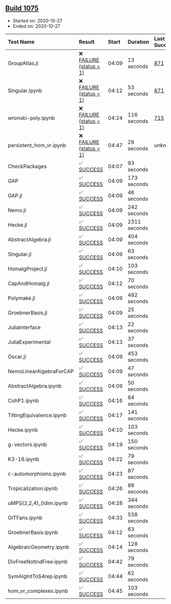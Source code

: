 ## [Build 1075](https://oscarci.mathematik.uni-kl.de/job/oscar-stable/1075/)

* Started on: 2020-10-27
* Ended on: 2020-10-27

| Test Name    | Result | Start | Duration | Last Success | First Failure |
|:-------------|:-------|:------|:---------|:-------------|:--------------|
| GroupAtlas.jl | ❌ [FAILURE (status = 1)](https://oscarci.mathematik.uni-kl.de/job/oscar-stable/1075/artifact/logs/build-1075/GroupAtlas.jl.log) | 04:09 | 13 seconds | [871](https://oscarci.mathematik.uni-kl.de/job/oscar-stable/871/) | [872](https://oscarci.mathematik.uni-kl.de/job/oscar-stable/872/) |
| Singular.ipynb | ❌ [FAILURE (status = 1)](https://oscarci.mathematik.uni-kl.de/job/oscar-stable/1075/artifact/logs/build-1075/Singular.ipynb.log) | 04:12 | 53 seconds | [871](https://oscarci.mathematik.uni-kl.de/job/oscar-stable/871/) | [872](https://oscarci.mathematik.uni-kl.de/job/oscar-stable/872/) |
| wronski-poly.ipynb | ❌ [FAILURE (status = 1)](https://oscarci.mathematik.uni-kl.de/job/oscar-stable/1075/artifact/logs/build-1075/wronski-poly.ipynb.log) | 04:24 | 116 seconds | [715](https://oscarci.mathematik.uni-kl.de/job/oscar-stable/715/) | [716](https://oscarci.mathematik.uni-kl.de/job/oscar-stable/716/) |
| persistent_hom_vr.ipynb | ❌ [FAILURE (status = 1)](https://oscarci.mathematik.uni-kl.de/job/oscar-stable/1075/artifact/logs/build-1075/persistent_hom_vr.ipynb.log) | 04:47 | 29 seconds | unknown | unknown |
| CheckPackages | ✅ [SUCCESS](https://oscarci.mathematik.uni-kl.de/job/oscar-stable/1075/artifact/logs/build-1075/CheckPackages.log) | 04:07 | 93 seconds |  |  |
| GAP | ✅ [SUCCESS](https://oscarci.mathematik.uni-kl.de/job/oscar-stable/1075/artifact/logs/build-1075/GAP.log) | 04:09 | 173 seconds |  |  |
| GAP.jl | ✅ [SUCCESS](https://oscarci.mathematik.uni-kl.de/job/oscar-stable/1075/artifact/logs/build-1075/GAP.jl.log) | 04:09 | 46 seconds |  |  |
| Nemo.jl | ✅ [SUCCESS](https://oscarci.mathematik.uni-kl.de/job/oscar-stable/1075/artifact/logs/build-1075/Nemo.jl.log) | 04:09 | 242 seconds |  |  |
| Hecke.jl | ✅ [SUCCESS](https://oscarci.mathematik.uni-kl.de/job/oscar-stable/1075/artifact/logs/build-1075/Hecke.jl.log) | 04:09 | 2311 seconds |  |  |
| AbstractAlgebra.jl | ✅ [SUCCESS](https://oscarci.mathematik.uni-kl.de/job/oscar-stable/1075/artifact/logs/build-1075/AbstractAlgebra.jl.log) | 04:09 | 404 seconds |  |  |
| Singular.jl | ✅ [SUCCESS](https://oscarci.mathematik.uni-kl.de/job/oscar-stable/1075/artifact/logs/build-1075/Singular.jl.log) | 04:09 | 63 seconds |  |  |
| HomalgProject.jl | ✅ [SUCCESS](https://oscarci.mathematik.uni-kl.de/job/oscar-stable/1075/artifact/logs/build-1075/HomalgProject.jl.log) | 04:10 | 103 seconds |  |  |
| CapAndHomalg.jl | ✅ [SUCCESS](https://oscarci.mathematik.uni-kl.de/job/oscar-stable/1075/artifact/logs/build-1075/CapAndHomalg.jl.log) | 04:12 | 70 seconds |  |  |
| Polymake.jl | ✅ [SUCCESS](https://oscarci.mathematik.uni-kl.de/job/oscar-stable/1075/artifact/logs/build-1075/Polymake.jl.log) | 04:09 | 482 seconds |  |  |
| GroebnerBasis.jl | ✅ [SUCCESS](https://oscarci.mathematik.uni-kl.de/job/oscar-stable/1075/artifact/logs/build-1075/GroebnerBasis.jl.log) | 04:09 | 25 seconds |  |  |
| JuliaInterface | ✅ [SUCCESS](https://oscarci.mathematik.uni-kl.de/job/oscar-stable/1075/artifact/logs/build-1075/JuliaInterface.log) | 04:13 | 22 seconds |  |  |
| JuliaExperimental | ✅ [SUCCESS](https://oscarci.mathematik.uni-kl.de/job/oscar-stable/1075/artifact/logs/build-1075/JuliaExperimental.log) | 04:13 | 37 seconds |  |  |
| Oscar.jl | ✅ [SUCCESS](https://oscarci.mathematik.uni-kl.de/job/oscar-stable/1075/artifact/logs/build-1075/Oscar.jl.log) | 04:09 | 453 seconds |  |  |
| NemoLinearAlgebraForCAP | ✅ [SUCCESS](https://oscarci.mathematik.uni-kl.de/job/oscar-stable/1075/artifact/logs/build-1075/NemoLinearAlgebraForCAP.log) | 04:09 | 47 seconds |  |  |
| AbstractAlgebra.ipynb | ✅ [SUCCESS](https://oscarci.mathematik.uni-kl.de/job/oscar-stable/1075/artifact/logs/build-1075/AbstractAlgebra.ipynb.log) | 04:09 | 50 seconds |  |  |
| CohP1.ipynb | ✅ [SUCCESS](https://oscarci.mathematik.uni-kl.de/job/oscar-stable/1075/artifact/logs/build-1075/CohP1.ipynb.log) | 04:16 | 64 seconds |  |  |
| TiltingEquivalence.ipynb | ✅ [SUCCESS](https://oscarci.mathematik.uni-kl.de/job/oscar-stable/1075/artifact/logs/build-1075/TiltingEquivalence.ipynb.log) | 04:17 | 141 seconds |  |  |
| Hecke.ipynb | ✅ [SUCCESS](https://oscarci.mathematik.uni-kl.de/job/oscar-stable/1075/artifact/logs/build-1075/Hecke.ipynb.log) | 04:10 | 103 seconds |  |  |
| g-vectors.ipynb | ✅ [SUCCESS](https://oscarci.mathematik.uni-kl.de/job/oscar-stable/1075/artifact/logs/build-1075/g-vectors.ipynb.log) | 04:19 | 150 seconds |  |  |
| K3-16.ipynb | ✅ [SUCCESS](https://oscarci.mathematik.uni-kl.de/job/oscar-stable/1075/artifact/logs/build-1075/K3-16.ipynb.log) | 04:22 | 79 seconds |  |  |
| c-automorphisms.ipynb | ✅ [SUCCESS](https://oscarci.mathematik.uni-kl.de/job/oscar-stable/1075/artifact/logs/build-1075/c-automorphisms.ipynb.log) | 04:23 | 87 seconds |  |  |
| Tropicalization.ipynb | ✅ [SUCCESS](https://oscarci.mathematik.uni-kl.de/job/oscar-stable/1075/artifact/logs/build-1075/Tropicalization.ipynb.log) | 04:26 | 88 seconds |  |  |
| uMPS(2,2,4)_0dim.ipynb | ✅ [SUCCESS](https://oscarci.mathematik.uni-kl.de/job/oscar-stable/1075/artifact/logs/build-1075/uMPS-2-2-4-_0dim.ipynb.log) | 04:28 | 344 seconds |  |  |
| GITFans.ipynb | ✅ [SUCCESS](https://oscarci.mathematik.uni-kl.de/job/oscar-stable/1075/artifact/logs/build-1075/GITFans.ipynb.log) | 04:33 | 538 seconds |  |  |
| GroebnerBasis.ipynb | ✅ [SUCCESS](https://oscarci.mathematik.uni-kl.de/job/oscar-stable/1075/artifact/logs/build-1075/GroebnerBasis.ipynb.log) | 04:12 | 63 seconds |  |  |
| AlgebraicGeometry.ipynb | ✅ [SUCCESS](https://oscarci.mathematik.uni-kl.de/job/oscar-stable/1075/artifact/logs/build-1075/AlgebraicGeometry.ipynb.log) | 04:14 | 128 seconds |  |  |
| DivFreeNotIndFree.ipynb | ✅ [SUCCESS](https://oscarci.mathematik.uni-kl.de/job/oscar-stable/1075/artifact/logs/build-1075/DivFreeNotIndFree.ipynb.log) | 04:42 | 79 seconds |  |  |
| SymAlgIntToS4rep.ipynb | ✅ [SUCCESS](https://oscarci.mathematik.uni-kl.de/job/oscar-stable/1075/artifact/logs/build-1075/SymAlgIntToS4rep.ipynb.log) | 04:44 | 62 seconds |  |  |
| hom_vr_complexes.ipynb | ✅ [SUCCESS](https://oscarci.mathematik.uni-kl.de/job/oscar-stable/1075/artifact/logs/build-1075/hom_vr_complexes.ipynb.log) | 04:45 | 103 seconds |  |  |
